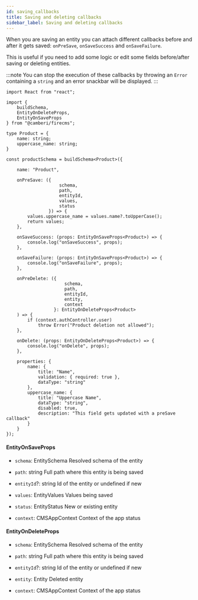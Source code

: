 ```yaml
---
id: saving_callbacks
title: Saving and deleting callbacks
sidebar_label: Saving and deleting callbacks
---
```


When you are saving an entity you can attach different callbacks before and
after it gets saved: `onPreSave`, `onSaveSuccess` and `onSaveFailure`.

This is useful if you need to add some logic or edit some fields before/after
saving or deleting entities.

:::note
You can stop the execution of these callbacks by throwing an `Error`
containing a `string` and an error snackbar will be displayed.
:::

```tsx
import React from "react";

import {
    buildSchema,
    EntityOnDeleteProps,
    EntityOnSaveProps
} from "@camberi/firecms";

type Product = {
    name: string;
    uppercase_name: string;
}

const productSchema = buildSchema<Product>({

    name: "Product",

    onPreSave: ({
                    schema,
                    path,
                    entityId,
                    values,
                    status
                }) => {
        values.uppercase_name = values.name?.toUpperCase();
        return values;
    },

    onSaveSuccess: (props: EntityOnSaveProps<Product>) => {
        console.log("onSaveSuccess", props);
    },

    onSaveFailure: (props: EntityOnSaveProps<Product>) => {
        console.log("onSaveFailure", props);
    },

    onPreDelete: ({
                      schema,
                      path,
                      entityId,
                      entity,
                      context
                  }: EntityOnDeleteProps<Product>
    ) => {
        if (context.authController.user)
            throw Error("Product deletion not allowed");
    },

    onDelete: (props: EntityOnDeleteProps<Product>) => {
        console.log("onDelete", props);
    },

    properties: {
        name: {
            title: "Name",
            validation: { required: true },
            dataType: "string"
        },
        uppercase_name: {
            title: "Uppercase Name",
            dataType: "string",
            disabled: true,
            description: "This field gets updated with a preSave callback"
        }
    }
});
```

#### EntityOnSaveProps

* `schema`: EntitySchema Resolved schema of the entity

* `path`: string Full path where this entity is being saved

* `entityId`?: string Id of the entity or undefined if new

* `values`: EntityValues<M> Values being saved

* `status`: EntityStatus New or existing entity

* `context`: CMSAppContext Context of the app status

#### EntityOnDeleteProps

* `schema`: EntitySchema Resolved schema of the entity

* `path`: string Full path where this entity is being saved

* `entityId`?: string Id of the entity or undefined if new

* `entity`: Entity<M> Deleted entity

* `context`: CMSAppContext Context of the app status

